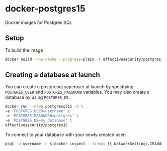 # docker-postgres15

Docker images for Postgres SQL

## Setup

To build the image

```.sh
docker build --no-cache --progress=plain -t effectivesecurity/postgres15 .
```

## Creating a database at launch

You can create a postgresql superuser at launch by specifying `POSTGRES_USER` and `POSTGRES_PASSWORD` variables. You may also create a database by using `POSTGRES_DB`.

```.sh
docker run --name postgresql15 -d \
-e 'POSTGRES_USER=username' \
-e 'POSTGRES_PASSWORD=postgres' \
-e 'POSTGRES_DB=my_database' \
effectivesecurity/postgres15
```

To connect to your database with your newly created user:

```.sh
psql -U username -h $(docker inspect --format {{.NetworkSettings.IPAddress}} postgresql15)
```
